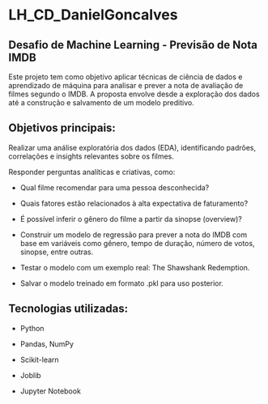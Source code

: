 # LH_CD_DanielGoncalves

## Desafio de Machine Learning - Previsão de Nota IMDB
Este projeto tem como objetivo aplicar técnicas de ciência de dados e aprendizado de máquina para analisar e prever a nota de avaliação de filmes segundo o IMDB. A proposta envolve desde a exploração dos dados até a construção e salvamento de um modelo preditivo.

## Objetivos principais:
Realizar uma análise exploratória dos dados (EDA), identificando padrões, correlações e insights relevantes sobre os filmes.

Responder perguntas analíticas e criativas, como:

 - Qual filme recomendar para uma pessoa desconhecida?

- Quais fatores estão relacionados à alta expectativa de faturamento?

- É possível inferir o gênero do filme a partir da sinopse (overview)?

- Construir um modelo de regressão para prever a nota do IMDB com base em variáveis como gênero, tempo de duração, número de votos, sinopse, entre outras.

- Testar o modelo com um exemplo real: The Shawshank Redemption.

- Salvar o modelo treinado em formato .pkl para uso posterior.

## Tecnologias utilizadas:

- Python

- Pandas, NumPy

- Scikit-learn

- Joblib

- Jupyter Notebook
